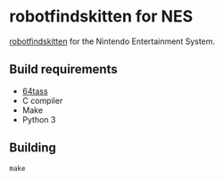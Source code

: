 # robotfindskitten for NES

[robotfindskitten](http://robotfindskitten.org/) for the Nintendo
Entertainment System.

## Build requirements

- [64tass](http://tass64.sourceforge.net/)
- C compiler
- Make
- Python 3

## Building

```
make
```
